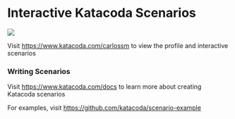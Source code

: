 # Interactive Katacoda Scenarios

[![](http://shields.katacoda.com/katacoda/carlossm/count.svg)](https://www.katacoda.com/carlossm "Get your profile on Katacoda.com")

Visit https://www.katacoda.com/carlossm to view the profile and interactive scenarios

### Writing Scenarios
Visit https://www.katacoda.com/docs to learn more about creating Katacoda scenarios

For examples, visit https://github.com/katacoda/scenario-example
